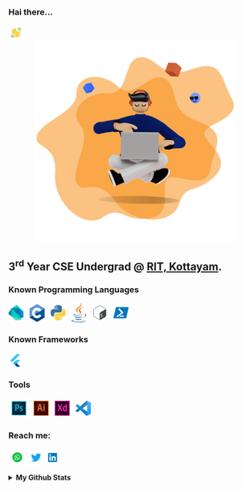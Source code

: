 ### Hai there... 
<img alt="Waving hand" align="center" src="images/waving.gif" width='30px' />
<center><img alt="Flat Character" src="images/illustration.png" height="400"></center>

## 3<sup>rd</sup> Year CSE Undergrad @ [RIT, Kottayam](http://www.rit.ac.in/).

### Known Programming Languages
<img alt="Dart" align="center" src="images/dart.png" width='30px' />&nbsp;&nbsp;
<img alt="C" align="center" src="images/c.png" width='30px' />&nbsp;&nbsp;
<img alt="Python" align="center" src="images/python.png" width='30px' />&nbsp;&nbsp;
<img alt="Java" align="center" src="images/java.png" width='30px' />&nbsp;&nbsp;
<img alt="Bash" align="center" src="images/bash.png" width='30px' />&nbsp;&nbsp;
<img alt="Powershell" align="center" src="images/powershell.png" width='30px' />

### Known Frameworks
<img alt="Flutter" align="center" src="images/flutter.png" width='30px' />

### Tools
<img alt="Photoshop" align="center" src="images/photoshop.png" width='42px' />&nbsp;
<img alt="Illustrator" align="center" src="images/illustrator.png" width='30px' />&nbsp;&nbsp;
<img alt="XD" align="center" src="images/xd.svg" width='30px' />&nbsp;&nbsp;
<img alt="VSCode" align="center" src="images/vscode.png" width='30px' />

### Reach me: 
[<img alt="Whatsapp" align="center" src="images/whatsapp.png" width='35px'>][whatsapp]
[<img alt="Twitter" align="center" src="images/twitter.png" width='32px'>][twitter]&nbsp;
[<img alt="LinkedIn" align="center" src="images/linkedin.png" width='20px'>][linkedin]

<details>
<summary><b>My Github Stats</b></summary>
<p alig="center">
<img align="left" alt="Abhishek's Github Stats" src="https://github-readme-stats.vercel.app/api?username=Abhishekkarunakaran&theme=vision-friendly-dark&show_icons=true&hide_border=true&include_all_commits=true&count_private=true&bg_color=0D1117"/>
</p></details>

[whatsapp]: https://wa.me/916238612335/
[linkedin]: https://www.linkedin.com/in/abhishek-k-k-a1038b191/
[twitter]: https://twitter.com/Abhishek__K_K
